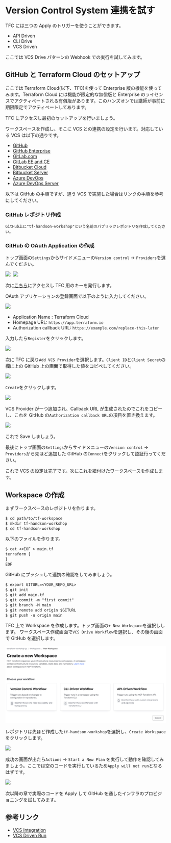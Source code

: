 # Version Control System 連携を試す

TFC には三つの Apply のトリガーを使うことができます。

* API Driven
* CLI Drive
* VCS Driven

ここでは VCS Drive パターンの Webhook での実行を試してみます。

## GitHub と Terraform Cloud のセットアップ

ここでは Terraform Cloud(以下、TFC)を使って Enterprise 版の機能を使ってみます。Terraform Cloud には機能が限定的な無償版と Enterprise のライセンスでアクティベートされる有償版があります。このハンズオンでは講師が事前に期限限定でアクティベートしてあります。

TFC にアクセスし最初のセットアップを行いましょう。

ワークスペースを作成し、そこに VCS との連携の設定を行います。対応している VCS は以下の通りです。

* [GitHub](https://www.terraform.io/docs/cloud/vcs/github.html)
* [GitHub Enterprise](https://www.terraform.io/docs/cloud/vcs/github-enterprise.html)
* [GitLab.com](https://www.terraform.io/docs/cloud/vcs/gitlab-com.html)
* [GitLab EE and CE](https://www.terraform.io/docs/cloud/vcs/gitlab-eece.html)
* [Bitbucket Cloud](https://www.terraform.io/docs/cloud/vcs/bitbucket-cloud.html)
* [Bitbucket Server](https://www.terraform.io/docs/cloud/vcs/bitbucket-server.html)
* [Azure DevOps](https://www.terraform.io/docs/cloud/vcs/azure-devops-services.html)
* [Azure DevOps Server](https://www.terraform.io/docs/cloud/vcs/azure-devops-services.html)

以下は GitHub の手順ですが、違う VCS で実施した場合はリンクの手順を参考にしてください。

### GitHub レポジトリ作成

```
GitHub上に"tf-handson-workshop"という名前のパブリックレポジトリを作成してください。
```
### GitHub の OAuth Application の作成

トップ画面の`Settings`からサイドメニューの`Version control` -> `Providers`を選んでください。

<kbd>
  <img src="https://github-image-tkaburagi.s3.ap-northeast-1.amazonaws.com/terraform-workshop/hello-1.png">
</kbd>  

<kbd>
  <img src="https://github-image-tkaburagi.s3.ap-northeast-1.amazonaws.com/terraform-workshop/hello-2.png">
</kbd>  

次に[こちら](https://github.com/settings/applications/new)にアクセスし TFC 用のキーを発行します。

OAuth アプリケーションの登録画面で以下のように入力してください。

<kbd>
  <img src="https://github-image-tkaburagi.s3.ap-northeast-1.amazonaws.com/terraform-workshop/hello-3.png">
</kbd>  

* Application Name : Terraform Cloud
* Homepage URL: `https://app.terraform.io`
* Authorization callback URL: `https://example.com/replace-this-later`

入力したら`Register`をクリックします。

<kbd>
  <img src="https://github-image-tkaburagi.s3.ap-northeast-1.amazonaws.com/terraform-workshop/hello-4.png">
</kbd>

次に TFC に戻り`Add VCS Provider`を選択します。`Client ID`と`Client Secret`の欄に上の GitHub 上の画面で取得した値をコピペしてください。

<kbd>
  <img src="https://github-image-tkaburagi.s3.ap-northeast-1.amazonaws.com/terraform-workshop/hello-5.png">
</kbd>

`Create`をクリックします。

<kbd>
  <img src="https://github-image-tkaburagi.s3.ap-northeast-1.amazonaws.com/terraform-workshop/hello-6.png">
</kbd>

VCS Provider が一つ追加され、Callback URL が生成されたのでこれをコピーし、これを GitHub の`Authorization callback URL`の項目を置き換えます。

<kbd>
  <img src="https://github-image-tkaburagi.s3.ap-northeast-1.amazonaws.com/terraform-workshop/hello-7.png">
</kbd>

これで Save しましょう。

最後にトップ画面の`Settings`からサイドメニューの`Version control` -> `Providers`から先ほど追加した GitHub の`Connect`をクリックして認証行ってください。

これで VCS の設定は完了です。次にこれを紐付けたワークスペースを作成します。

## Workspace の作成

まずワークスペースのレポジトリを作ります。

```shell
$ cd path/to/tf-workspace
$ mkdir tf-handson-workshop
$ cd tf-handson-workshop
```

以下のファイルを作ります。

```shell
$ cat <<EOF > main.tf
terraform {
}
EOF
```

GitHub にプッシュして連携の確認をしてみましょう。

```shell
$ export GITURL=<YOUR_REPO_URL>
$ git init
$ git add main.tf
$ git commit -m "first commit"
$ git branch -M main
$ git remote add origin $GITURL
$ git push -u origin main
```

TFC 上で Workspace を作成します。トップ画面の`+ New Workspace`を選択しします。
ワークスペース作成画面で`VCS Drive Workflow`を選択し、その後の画面で GitHub を選択します。

<kbd>
  <img src="https://github.com/hashicorp-japan/terraform-workshop-jp/blob/master/assets/tfc-remote-state/create-ws-new-ui.png">
</kbd>

レポジトリは先ほど作成した`tf-handson-workshop`を選択し、`Create Workspace`をクリックします。

<kbd>
  <img src="https://github-image-tkaburagi.s3.ap-northeast-1.amazonaws.com/terraform-workshop/vcs-2.png">
</kbd>

成功の画面が出たら`Actions` -> `Start a New Plan` を実行して動作を確認してみましょう。ここでは空のコードを実行しているため`Apply will not run`となるはずです。

<kbd>
  <img src="https://github-image-tkaburagi.s3.ap-northeast-1.amazonaws.com/terraform-workshop/vcs-4.png">
</kbd>


次以降の章で実際のコードを Apply して GitHub を通したインフラのプロビジョニングを試してみます。

## 参考リンク
* [VCS Integration](https://www.terraform.io/docs/cloud/vcs/index.html)
* [VCS Driven Run](https://www.terraform.io/docs/cloud/run/ui.html)
